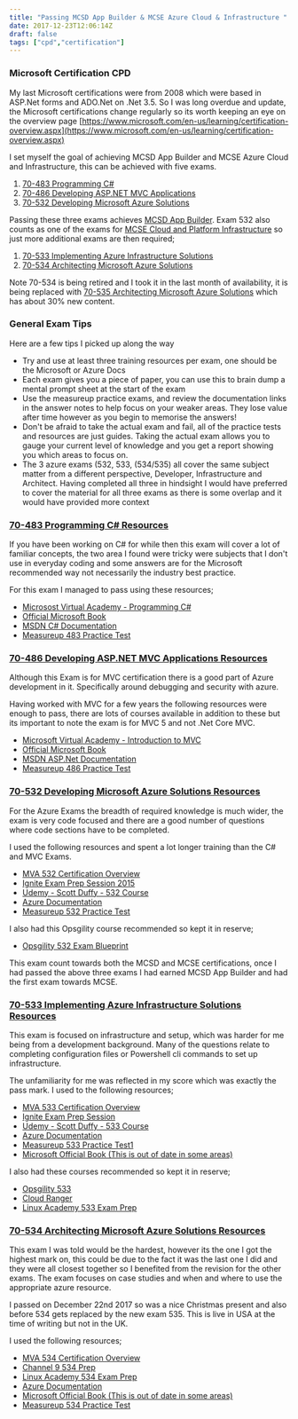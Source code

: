 ```yaml
---
title: "Passing MCSD App Builder & MCSE Azure Cloud & Infrastructure "
date: 2017-12-23T12:06:14Z
draft: false
tags: ["cpd","certification"]
---
```


### Microsoft Certification CPD

My last Microsoft certifications were from 2008 which were based in ASP.Net forms and ADO.Net on .Net 3.5. So I was long overdue and update, the Microsoft certifications change regularly so its worth keeping an eye on the overview page [https://www.microsoft.com/en-us/learning/certification-overview.aspx](https://www.microsoft.com/en-us/learning/certification-overview.aspx)

I set myself the goal of achieving MCSD App Builder and MCSE Azure Cloud and Infrastructure, this can be achieved with five exams.

1. [70-483 Programming C#](https://www.microsoft.com/en-us/learning/exam-70-483.aspx)
2. [70-486 Developing ASP.NET MVC Applications](https://www.microsoft.com/en-us/learning/exam-70-486.aspx)
3. [70-532 Developing Microsoft Azure Solutions](https://www.microsoft.com/en-us/learning/exam-70-532.aspx)

Passing these three exams achieves [MCSD App Builder](https://www.microsoft.com/en-us/learning/mcsd-app-builder-certification.aspx). Exam 532 also counts as one of the exams for [MCSE Cloud and Platform Infrastructure](https://www.microsoft.com/en-us/learning/mcse-cloud-platform-infrastructure.aspx) so just more additional exams are then required;

1. [70-533 Implementing Azure Infrastructure Solutions](https://www.microsoft.com/en-us/learning/exam-70-533.aspx)
2. [70-534 Architecting Microsoft Azure Solutions](https://www.microsoft.com/en-gb/learning/exam-70-534.aspx)

Note 70-534 is being retired and I took it in the last month of availability, it is being replaced with [70-535 Architecting Microsoft Azure Solutions](https://www.microsoft.com/en-us/learning/exam-70-535.aspx) which has about 30% new content.

### General Exam Tips

Here are a few tips I picked up along the way

* Try and use at least three training resources per exam, one should be the Microsoft or Azure Docs
* Each exam gives you a piece of paper, you can use this to brain dump a mental prompt sheet at the start of the exam
* Use the measureup practice exams, and review the documentation links in the answer notes to help focus on your weaker areas. They lose value after time however as you begin to memorise the answers!
* Don't be afraid to take the actual exam and fail, all of the practice tests and resources are just guides. Taking the actual exam allows you to gauge your current level of knowledge and you get a report showing you which areas to focus on.
* The 3 azure exams (532, 533, (534/535) all cover the same subject matter from a different perspective, Developer, Infrastructure and Architect. Having completed all three in hindsight I would have preferred to cover the material for all three exams as there is some overlap and it would have provided more context

### [70-483 Programming C# Resources](https://www.microsoft.com/en-us/learning/exam-70-483.aspx) 

If you have been working on C# for while then this exam will cover a lot of familiar concepts, the two area I found were tricky were subjects that I don't use in everyday coding and some answers are for the Microsoft recommended way not necessarily the industry best practice.

For this exam I managed to pass using these resources;

* [Microsost Virtual Academy - Programming C#](https://mva.microsoft.com/en-US/training-courses/programming-in-c-jump-start-14254?l=j0iuozSfB_6900115888)
* [Official Microsoft Book](https://www.amazon.co.uk/Exam-Ref-70-483-Programming-MCSD/dp/0735676828?SubscriptionId=AKIAILSHYYTFIVPWUY6Q&tag=duc08-21&linkCode=xm2&camp=2025&creative=165953&creativeASIN=0735676828)
* [MSDN C# Documentation](https://docs.microsoft.com/en-us/dotnet/csharp/)
* [Measureup 483 Practice Test](http://www.measureup.com/70-483-Programming-in-C-P4220.aspx)

### [70-486 Developing ASP.NET MVC Applications Resources](https://www.microsoft.com/en-us/learning/exam-70-486.aspx)

Although this Exam is for MVC certification there is a good part of Azure development in it. Specifically around debugging and security with azure.

Having worked with MVC for a few years the following resources were enough to pass, there are lots of courses available in addition to these but its important to note the exam is for MVC 5 and not .Net Core MVC.

* [Microsoft Virtual Academy - Introduction to MVC](https://mva.microsoft.com/en-US/training-courses/introduction-to-aspnet-mvc-8322)
* [Official Microsoft Book](https://www.amazon.com/Exam-Ref-70-486-Developing-Applications/dp/0735677220)
* [MSDN ASP.Net Documentation](https://docs.microsoft.com/en-us/aspnet/#pivot=aspnet)
* [Measureup 486 Practice Test](http://www.measureup.com/70-486-Developing-ASPNET-Web-Applications-P5134.aspx)

### [70-532 Developing Microsoft Azure Solutions Resources](https://www.microsoft.com/en-us/learning/exam-70-532.aspx)

For the Azure Exams the breadth of required knowledge is much wider, the exam is very code focused and there are a good number of questions where code sections have to be completed.

I used the following resources and spent a lot longer training than the C# and MVC Exams. 

* [MVA 532 Certification Overview](https://mva.microsoft.com/en-US/training-courses/certification-exam-overview-70532-developing-microsoft-azure-solutions-17404?l=YmdM8DmjD_506218965)
* [Ignite Exam Prep Session 2015](https://www.youtube.com/watch?v=gTpX4tZkYkw)
* [Udemy -  Scott Duffy - 532 Course](https://www.udemy.com/70532-azure/)
* [Azure Documentation](https://docs.microsoft.com/en-us/azure/)
* [Measureup 532 Practice Test](http://www.measureup.com/Product.aspx?ProductId=5566)

I also had this Opsgility course recommended so kept it in reserve;

* [Opsgility 532 Exam Blueprint](https://www.opsgility.com/courses/player/70-532-exam-blueprint)

This exam count towards both the MCSD and MCSE certifications, once I had passed the above three exams I had earned MCSD App Builder and had the first exam towards MCSE.

### [70-533 Implementing Azure Infrastructure Solutions Resources](https://www.microsoft.com/en-us/learning/exam-70-533.aspx)

This exam is focused on infrastructure and setup, which was harder for me being from a development background. Many of the questions relate to completing configuration files or Powershell cli commands to set up infrastructure.

The unfamiliarity for me was reflected in my score which was exactly the pass mark. I used to the following resources;

* [MVA 533 Certification Overview](https://mva.microsoft.com/en-US/training-courses/certification-exam-overview-70533-implementing-microsoft-azure-infrastructure-solutions-17405?l=9TjC0QmjD_2606218965)
* [Ignite Exam Prep Session](https://channel9.msdn.com/Events/Ignite/2016/BRK3262)
* [Udemy - Scott Duffy - 533 Course](https://www.udemy.com/70533-azure/learn/v4/overview)
* [Azure Documentation](https://docs.microsoft.com/en-us/azure/)
* [Measureup 533 Practice Test1](http://www.measureup.com/70-533-Implementing-Microsoft-Azure-Infrastructure-Solutions-P5520.aspx)
* [Microsoft Official Book (This is out of date in some areas)](https://www.microsoft.com/en-gb/learning/exam-70-533.aspx)

I also had these courses recommended so kept it in reserve;

* [Opsgility 533](https://www.opsgility.com/CertificationTraining/Cert70533)
* [Cloud Ranger](http://www.cloudranger.net/azure-training/)
* [Linux Academy 533 Exam Prep](https://linuxacademy.com/cp/modules/view/id/123?utm_source=website&utm_medium=blog&utm_campaign=NewCourse_8%2F22)


### [70-534 Architecting Microsoft Azure Solutions Resources](https://www.microsoft.com/en-gb/learning/exam-70-534.aspx)

This exam I was told would be the hardest, however its the one I got the highest mark on, this could be due to the fact it was the last one I did and they were all closest together so I benefited from the revision for the other exams. The exam focuses on case studies and when and where to use the appropriate azure resource.

I passed on December 22nd 2017 so was a nice Christmas present and also before 534 gets replaced by the new exam 535. This is live in USA at the time of writing but not in the UK.

I  used the following  resources;

* [MVA 534 Certification Overview](https://mva.microsoft.com/en-US/training-courses/certification-exam-overview-70534-architecting-microsoft-azure-solutions-17406?l=HvO3aUmjD_1906218965)
* [Channel 9 534 Prep](https://channel9.msdn.com/Blogs/mcpexamprep/70-534-Architecting-Microsoft-Azure-Solutions)
* [Linux Academy 534 Exam Prep](https://linuxacademy.com/cp/modules/view/id/94)
* [Azure Documentation](https://docs.microsoft.com/en-us/azure/)
* [Microsoft Official Book (This is out of date in some areas)](https://www.safaribooksonline.com/library/view/exam-ref-70-534/9780735697706/)
* [Measureup 534 Practice Test](http://www.measureup.com/Architecting-Microsoft-Azure-Solutions-English-P5528.aspx)



